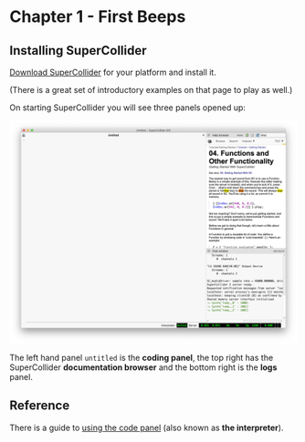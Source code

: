 # Chapter 1 - First Beeps

## Installing SuperCollider

[Download SuperCollider](https://supercollider.github.io/) for your platform and install it.

(There is a great set of introductory examples on that page to play as well.)

On starting SuperCollider you will see three panels opened up:

![SuperCollider](../images/chapter1/supercollider.png)

The left hand panel `untitled` is the **coding panel**, the top right has the SuperCollider **documentation browser** and the bottom right is the **logs** panel.

## Reference

There is a guide to [using the code panel](https://doc.sccode.org/Guides/How-to-Use-the-Interpreter.html) (also known as **the interpreter**).

